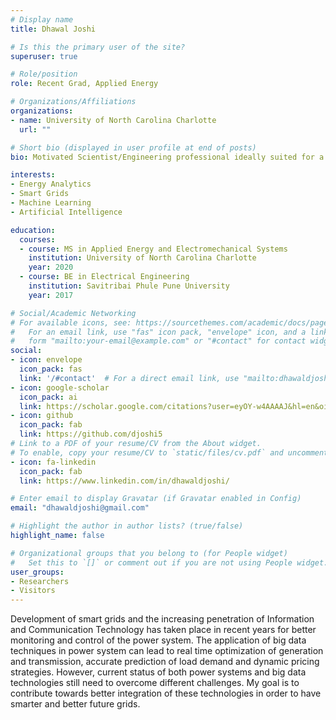 ```yaml
---
# Display name
title: Dhawal Joshi

# Is this the primary user of the site?
superuser: true

# Role/position
role: Recent Grad, Applied Energy

# Organizations/Affiliations
organizations:
- name: University of North Carolina Charlotte
  url: ""

# Short bio (displayed in user profile at end of posts)
bio: Motivated Scientist/Engineering professional ideally suited for a challenging role as a Data Scientist. Adept at developing algorithms for timeseries analysis, data processing and data mining. Passionate about energy and making our grids smarter and better. 

interests:
- Energy Analytics
- Smart Grids
- Machine Learning
- Artificial Intelligence

education:
  courses:
  - course: MS in Applied Energy and Electromechanical Systems
    institution: University of North Carolina Charlotte
    year: 2020
  - course: BE in Electrical Engineering
    institution: Savitribai Phule Pune University
    year: 2017

# Social/Academic Networking
# For available icons, see: https://sourcethemes.com/academic/docs/page-builder/#icons
#   For an email link, use "fas" icon pack, "envelope" icon, and a link in the
#   form "mailto:your-email@example.com" or "#contact" for contact widget.
social:
- icon: envelope
  icon_pack: fas
  link: '/#contact'  # For a direct email link, use "mailto:dhawaldjoshi@gmail.com".
- icon: google-scholar
  icon_pack: ai
  link: https://scholar.google.com/citations?user=eyOY-w4AAAAJ&hl=en&oi=ao
- icon: github
  icon_pack: fab
  link: https://github.com/djoshi5
# Link to a PDF of your resume/CV from the About widget.
# To enable, copy your resume/CV to `static/files/cv.pdf` and uncomment the lines below.
- icon: fa-linkedin
  icon_pack: fab
  link: https://www.linkedin.com/in/dhawaldjoshi/

# Enter email to display Gravatar (if Gravatar enabled in Config)
email: "dhawaldjoshi@gmail.com"

# Highlight the author in author lists? (true/false)
highlight_name: false

# Organizational groups that you belong to (for People widget)
#   Set this to `[]` or comment out if you are not using People widget.
user_groups:
- Researchers
- Visitors
---
```


Development of smart grids and the increasing penetration of Information and Communication Technology has taken place in recent years for better monitoring and control of the power system. The application of big data techniques in power system can lead to real time optimization of generation and transmission, accurate prediction of load demand and dynamic pricing strategies. However, current status of both power systems and big data technologies still need to overcome different challenges. My goal is to contribute towards better integration of these technologies in order to have smarter and better future grids.